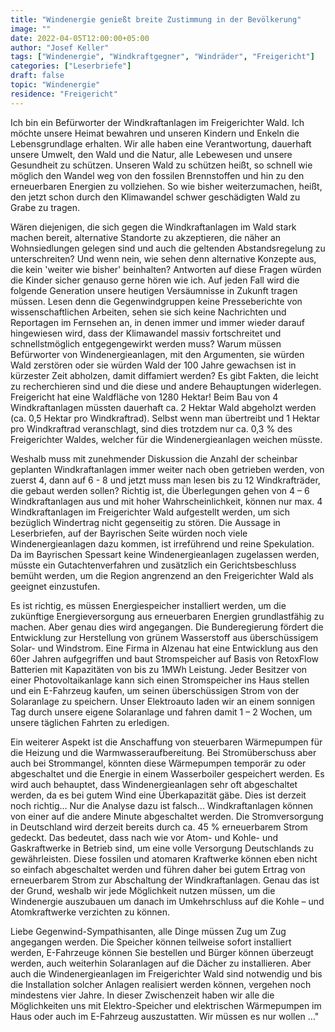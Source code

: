 ```yaml
---
title: "Windenergie genießt breite Zustimmung in der Bevölkerung"
image: ""
date: 2022-04-05T12:00:00+05:00
author: "Josef Keller"
tags: ["Windenergie", "Windkraftgegner", "Windräder", "Freigericht"]
categories: ["Leserbriefe"]
draft: false
topic: "Windenergie"
residence: "Freigericht"
---
```


Ich bin ein Befürworter der Windkraftanlagen im Freigerichter Wald. Ich möchte unsere Heimat bewahren und unseren Kindern und Enkeln die Lebensgrundlage erhalten. Wir alle haben eine Verantwortung, dauerhaft unsere Umwelt, den Wald und die Natur, alle Lebewesen und unsere Gesundheit zu schützen. Unseren Wald zu schützen heißt, so schnell wie möglich den Wandel weg von den fossilen Brennstoffen und hin zu den erneuerbaren Energien zu vollziehen. So wie bisher weiterzumachen, heißt, den jetzt schon durch den Klimawandel schwer geschädigten Wald zu Grabe zu tragen.

Wären diejenigen, die sich gegen die Windkraftanlagen im Wald stark machen bereit, alternative Standorte zu akzeptieren, die näher an Wohnsiedlungen gelegen sind und auch die geltenden Abstandsregelung zu unterschreiten? Und wenn nein, wie sehen denn alternative Konzepte aus, die kein 'weiter wie bisher' beinhalten? Antworten auf diese Fragen würden die Kinder sicher genauso gerne hören wie ich. Auf jeden Fall wird die folgende Generation unsere heutigen Versäumnisse in Zukunft tragen müssen. Lesen denn die Gegenwindgruppen keine Presseberichte von wissenschaftlichen Arbeiten, sehen sie sich keine Nachrichten und Reportagen im Fernsehen an, in denen immer und immer wieder darauf hingewiesen wird, dass der Klimawandel massiv fortschreitet und schnellstmöglich entgegengewirkt werden muss? Warum müssen Befürworter von Windenergieanlagen, mit den Argumenten, sie würden Wald zerstören oder sie würden Wald der 100 Jahre gewachsen ist in kürzester Zeit abholzen, damit diffamiert werden? Es gibt Fakten, die leicht zu recherchieren sind und die diese und andere Behauptungen widerlegen. Freigericht hat eine Waldfläche von 1280 Hektar! Beim Bau von 4 Windkraftanlagen müssten dauerhaft ca. 2 Hektar Wald abgeholzt werden (ca. 0,5 Hektar pro Windkraftrad). Selbst wenn man übertreibt und 1 Hektar pro Windkraftrad veranschlagt, sind dies trotzdem nur ca. 0,3 % des Freigerichter Waldes, welcher für die Windenergieanlagen weichen müsste.

Weshalb muss mit zunehmender Diskussion die Anzahl der scheinbar geplanten Windkraftanlagen immer weiter nach oben getrieben werden, von zuerst 4, dann auf 6 - 8 und jetzt muss man lesen bis zu 12 Windkrafträder, die gebaut werden sollen? Richtig ist, die Überlegungen gehen von 4 – 6 Windkraftanlagen aus und mit hoher Wahrscheinlichkeit, können nur max. 4 Windkraftanlagen im Freigerichter Wald aufgestellt werden, um sich bezüglich Windertrag nicht gegenseitig zu stören. Die Aussage in Leserbriefen, auf der Bayrischen Seite würden noch viele Windenergieanlagen dazu kommen, ist irreführend und reine Spekulation. Da im Bayrischen Spessart keine Windenergieanlagen zugelassen werden, müsste ein Gutachtenverfahren und zusätzlich ein Gerichtsbeschluss bemüht werden, um die Region angrenzend an den Freigerichter Wald als geeignet einzustufen.

Es ist richtig, es müssen Energiespeicher installiert werden, um die zukünftige Energieversorgung aus erneuerbaren Energien grundlastfähig zu machen. Aber genau dies wird angegangen. Die Bunderegierung fördert die Entwicklung zur Herstellung von grünem Wasserstoff aus überschüssigem Solar- und Windstrom. Eine Firma in Alzenau hat eine Entwicklung aus den 60er Jahren aufgegriffen und baut Stromspeicher auf Basis von RetoxFlow Batterien mit Kapazitäten von bis zu 1MWh Leistung. Jeder Besitzer von einer Photovoltaikanlage kann sich einen Stromspeicher ins Haus stellen und ein E-Fahrzeug kaufen, um seinen überschüssigen Strom von der Solaranlage zu speichern. Unser Elektroauto laden wir an einem sonnigen Tag durch unsere eigene Solaranlage und fahren damit 1 – 2 Wochen, um unsere täglichen Fahrten zu erledigen.

Ein weiterer Aspekt ist die Anschaffung von steuerbaren Wärmepumpen für die Heizung und die Warmwasseraufbereitung. Bei Stromüberschuss aber auch bei Strommangel, könnten diese Wärmepumpen temporär zu oder abgeschaltet und die Energie in einem Wasserboiler gespeichert werden. Es wird auch behauptet, dass Windenergieanlagen sehr oft abgeschaltet werden, da es bei gutem Wind eine Überkapazität gäbe. Dies ist derzeit noch richtig... Nur die Analyse dazu ist falsch... Windkraftanlagen können von einer auf die andere Minute abgeschaltet werden. Die Stromversorgung in Deutschland wird derzeit bereits durch ca. 45 % erneuerbarem Strom gedeckt. Das bedeutet, dass nach wie vor Atom- und Kohle- und Gaskraftwerke in Betrieb sind, um eine volle Versorgung Deutschlands zu gewährleisten. Diese fossilen und atomaren Kraftwerke können eben nicht so einfach abgeschaltet werden und führen daher bei gutem Ertrag von erneuerbarem Strom zur Abschaltung der Windkraftanlagen. Genau das ist der Grund, weshalb wir jede Möglichkeit nutzen müssen, um die Windenergie auszubauen um danach im Umkehrschluss auf die Kohle – und Atomkraftwerke verzichten zu können.

Liebe Gegenwind-Sympathisanten, alle Dinge müssen Zug um Zug angegangen werden. Die Speicher können teilweise sofort installiert werden, E-Fahrzeuge können Sie bestellen und Bürger können überzeugt werden, auch weiterhin Solaranlagen auf die Dächer zu installieren. Aber auch die Windenergieanlagen im Freigerichter Wald sind notwendig und bis die Installation solcher Anlagen realisiert werden können, vergehen noch mindestens vier Jahre. In dieser Zwischenzeit haben wir alle die Möglichkeiten uns mit Elektro-Speicher und elektrischen Wärmepumpen im Haus oder auch im E-Fahrzeug auszustatten. Wir müssen es nur wollen …"

